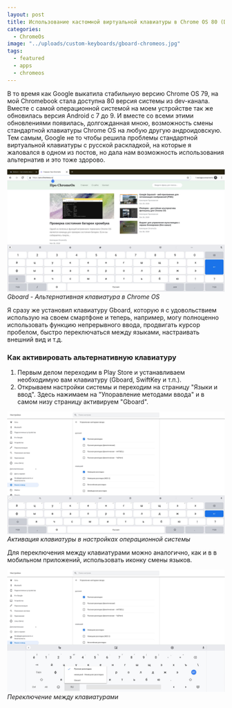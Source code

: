 ```yaml
---
layout: post
title: Использование кастомной виртуальной клавиатуры в Chrome OS 80 (Dev)
categories:
  - ChromeOs
image: "../uploads/custom-keyboards/gboard-chromeos.jpg"
tags:
  - featured
  - apps
  - chromeos
---
```


В то время как Google выкатила стабильную версию Chrome OS 79, на мой Chromebook стала доступна 80 версия системы из dev-канала. Вместе с самой операционной системой на моем устройстве так же обновилась версия Android с 7 до 9. И вместе со всеми этими обновлениями появилась, долгожданная мною, возможность смены стандартной клавиатуры Chrome OS на любую другую андроидовскую. Тем самым, Google не то чтобы решила проблемы стандартной виртуальной клавиатуры с русской раскладкой, на которые я жаловался в одном из постов, но дала нам возможность использования альтернатив и это тоже здорово.

![Gboard - Альтернативная клавиатура в Chrome OS](../uploads/custom-keyboards/gboard-chromeos.jpg "Gboard - Альтернативная клавиатура в Chrome OS")
_Gboard - Альтернативная клавиатура в Chrome OS_

Я сразу же установил клавиатуру Gboard, которую я с удовольствием использую на своем смартфоне и теперь, например, могу полноценно использовать функцию непрерывного ввода, продвигать курсор пробелом, быстро переключаться между языками, настраивать внешний вид и т.д.

### Как активировать альтернативную клавиатуру

1. Первым делом переходим в Play Store и устанавливаем необходимую вам клавиатуру (Gboard, SwiftKey и т.п.).
2. Открываем настройки системы и переходим на страницу "Языки и ввод". Здесь нажимаем на "Упоравление методами ввода" и в самом низу страницу активируем "Gboard".

![Активация клавиатуры в настройках операционной системы](../uploads/custom-keyboards/gboard-settings.jpg "Активация клавиатуры в настройках операционной системы")
_Активация клавиатуры в настройках операционной системы_

Для переключения между клавиатурами можно аналогично, как и в в мобильном приложений, использовать иконку смены языков.

![Переключение между клавиатурами](../uploads/custom-keyboards/switch-keyboard.jpg "Переключение между клавиатурами")
_Переключение между клавиатурами_
